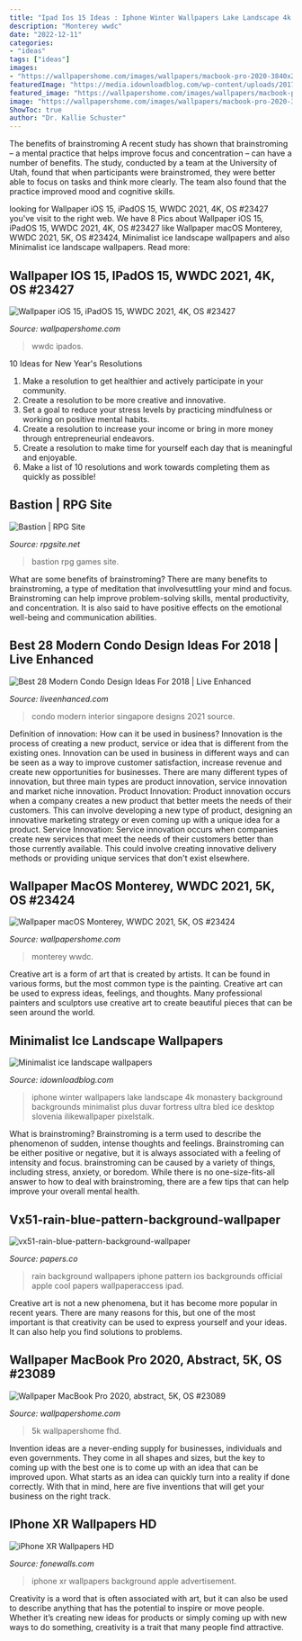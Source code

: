 ```yaml
---
title: "Ipad Ios 15 Ideas : Iphone Winter Wallpapers Lake Landscape 4k Monastery Background Backgrounds Minimalist Plus Duvar Fortress Ultra Bled Ice Desktop Slovenia Ilikewallpaper Pixelstalk"
description: "Monterey wwdc"
date: "2022-12-11"
categories:
- "ideas"
tags: ["ideas"]
images:
- "https://wallpapershome.com/images/wallpapers/macbook-pro-2020-3840x2160-abstract-5k-23089.jpg"
featuredImage: "https://media.idownloadblog.com/wp-content/uploads/2017/02/winter-church-island-iphone-wallpaper.jpg"
featured_image: "https://wallpapershome.com/images/wallpapers/macbook-pro-2020-3840x2160-abstract-5k-23089.jpg"
image: "https://wallpapershome.com/images/wallpapers/macbook-pro-2020-3840x2160-abstract-5k-23089.jpg"
ShowToc: true
author: "Dr. Kallie Schuster"
---
```



The benefits of brainstroming
A recent study has shown that brainstroming – a mental practice that helps improve focus and concentration – can have a number of benefits. The study, conducted by a team at the University of Utah, found that when participants were brainstromed, they were better able to focus on tasks and think more clearly. The team also found that the practice improved mood and cognitive skills.

	

		
looking for Wallpaper iOS 15, iPadOS 15, WWDC 2021, 4K, OS #23427 you've visit to the right web. We have 8 Pics about Wallpaper iOS 15, iPadOS 15, WWDC 2021, 4K, OS #23427 like Wallpaper macOS Monterey, WWDC 2021, 5K, OS #23424, Minimalist ice landscape wallpapers and also Minimalist ice landscape wallpapers. Read more:
		
    
## Wallpaper IOS 15, IPadOS 15, WWDC 2021, 4K, OS #23427

<img loading=lazy src="https://wallpapershome.com/images/wallpapers/ios-15-1080x1920-ipados-15-wwdc-2021-4k-23427.jpg" onerror="this.onerror=null;this.src='https://tse4.mm.bing.net/th?id=OIP.1N7MrqayVbVgEmOPpGxP1gHaNK&amp;pid=15.1';" alt="Wallpaper iOS 15, iPadOS 15, WWDC 2021, 4K, OS #23427">

_Source: wallpapershome.com_

>wwdc ipados. 

	

10 Ideas for New Year's Resolutions
1. Make a resolution to get healthier and actively participate in your community. 
2. Create a resolution to be more creative and innovative. 
3. Set a goal to reduce your stress levels by practicing mindfulness or working on positive mental habits. 
4. Create a resolution to increase your income or bring in more money through entrepreneurial endeavors. 
5. Create a resolution to make time for yourself each day that is meaningful and enjoyable. 
6. Make a list of 10 resolutions and work towards completing them as quickly as possible!

    
## Bastion | RPG Site

<img loading=lazy src="https://assets.rpgsite.net/images/images/000/009/258/original/bastion_001.jpg" onerror="this.onerror=null;this.src='https://tse3.mm.bing.net/th?id=OIP.lOCzBp_CBniDHKiC-TGD8QHaEK&amp;pid=15.1';" alt="Bastion | RPG Site">

_Source: rpgsite.net_

>bastion rpg games site. 

	

What are some benefits of brainstroming?
There are many benefits to brainstroming, a type of meditation that involvesuttling your mind and focus. Brainstroming can help improve problem-solving skills, mental productivity, and concentration. It is also said to have positive effects on the emotional well-being and communication abilities.

    
## Best 28 Modern Condo Design Ideas For 2018 | Live Enhanced

<img loading=lazy src="http://www.liveenhanced.com/wp-content/uploads/2018/03/Modern-Condo-Design-Ideas-15.jpg" onerror="this.onerror=null;this.src='https://tse4.mm.bing.net/th?id=OIP.wTuKo7uUOlmibNEtNH3XkQHaFj&amp;pid=15.1';" alt="Best 28 Modern Condo Design Ideas For 2018 | Live Enhanced">

_Source: liveenhanced.com_

>condo modern interior singapore designs 2021 source. 

	

Definition of innovation: How can it be used in business?
Innovation is the process of creating a new product, service or idea that is different from the existing ones. Innovation can be used in business in different ways and can be seen as a way to improve customer satisfaction, increase revenue and create new opportunities for businesses. There are many different types of innovation, but three main types are product innovation, service innovation and market niche innovation. Product Innovation: Product innovation occurs when a company creates a new product that better meets the needs of their customers. This can involve developing a new type of product, designing an innovative marketing strategy or even coming up with a unique idea for a product. Service Innovation: Service innovation occurs when companies create new services that meet the needs of their customers better than those currently available. This could involve creating innovative delivery methods or providing unique services that don't exist elsewhere.

    
## Wallpaper MacOS Monterey, WWDC 2021, 5K, OS #23424

<img loading=lazy src="https://wallpapershome.com/images/wallpapers/macos-monterey-1280x720-wwdc-2021-5k-23424.jpg" onerror="this.onerror=null;this.src='https://tse3.mm.bing.net/th?id=OIP.ijCKzmABhiT_jiSbTppIwAHaEK&amp;pid=15.1';" alt="Wallpaper macOS Monterey, WWDC 2021, 5K, OS #23424">

_Source: wallpapershome.com_

>monterey wwdc. 

	

Creative art is a form of art that is created by artists. It can be found in various forms, but the most common type is the painting. Creative art can be used to express ideas, feelings, and thoughts. Many professional painters and sculptors use creative art to create beautiful pieces that can be seen around the world.

    
## Minimalist Ice Landscape Wallpapers

<img loading=lazy src="https://media.idownloadblog.com/wp-content/uploads/2017/02/winter-church-island-iphone-wallpaper.jpg" onerror="this.onerror=null;this.src='https://tse1.mm.bing.net/th?id=OIP.Q-i6Ho7XCPVlL3lHkPu7NwHaNK&amp;pid=15.1';" alt="Minimalist ice landscape wallpapers">

_Source: idownloadblog.com_

>iphone winter wallpapers lake landscape 4k monastery background backgrounds minimalist plus duvar fortress ultra bled ice desktop slovenia ilikewallpaper pixelstalk. 

	

What is brainstroming?
Brainstroming is a term used to describe the phenomenon of sudden, intense thoughts and feelings. Brainstroming can be either positive or negative, but it is always associated with a feeling of intensity and focus. brainstroming can be caused by a variety of things, including stress, anxiety, or boredom. While there is no one-size-fits-all answer to how to deal with brainstroming, there are a few tips that can help improve your overall mental health.

    
## Vx51-rain-blue-pattern-background-wallpaper

<img loading=lazy src="http://papers.co/wallpaper/papers.co-vx51-rain-blue-pattern-background-4-wallpaper.jpg" onerror="this.onerror=null;this.src='https://tse4.mm.bing.net/th?id=OIP.nOtNZBG2NHen7v_fgt5evgHaNJ&amp;pid=15.1';" alt="vx51-rain-blue-pattern-background-wallpaper">

_Source: papers.co_

>rain background wallpapers iphone pattern ios backgrounds official apple cool papers wallpaperaccess ipad. 

	

Creative art is not a new phenomena, but it has become more popular in recent years. There are many reasons for this, but one of the most important is that creativity can be used to express yourself and your ideas. It can also help you find solutions to problems.

    
## Wallpaper MacBook Pro 2020, Abstract, 5K, OS #23089

<img loading=lazy src="https://wallpapershome.com/images/wallpapers/macbook-pro-2020-3840x2160-abstract-5k-23089.jpg" onerror="this.onerror=null;this.src='https://tse4.mm.bing.net/th?id=OIP.0Sm-a7nNjZLBHOaDrvRo3wHaEK&amp;pid=15.1';" alt="Wallpaper MacBook Pro 2020, abstract, 5K, OS #23089">

_Source: wallpapershome.com_

>5k wallpapershome fhd. 

	

Invention ideas are a never-ending supply for businesses, individuals and even governments. They come in all shapes and sizes, but the key to coming up with the best one is to come up with an idea that can be improved upon. What starts as an idea can quickly turn into a reality if done correctly. With that in mind, here are five inventions that will get your business on the right track.

    
## IPhone XR Wallpapers HD

<img loading=lazy src="https://www.fonewalls.com/wp-content/uploads/828x1792-Background-HD-Wallpaper-484-300x649.jpg" onerror="this.onerror=null;this.src='https://tse1.mm.bing.net/th?id=OIP.X-TZFpY-lrKvA-M_IXlixQAAAA&amp;pid=15.1';" alt="iPhone XR Wallpapers HD">

_Source: fonewalls.com_

>iphone xr wallpapers background apple advertisement. 

	

Creativity is a word that is often associated with art, but it can also be used to describe anything that has the potential to inspire or move people. Whether it’s creating new ideas for products or simply coming up with new ways to do something, creativity is a trait that many people find attractive.

